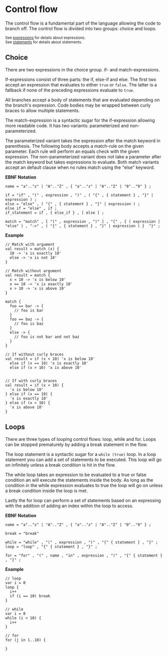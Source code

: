 # Control flow

The control flow is a fundamental part of the language allowing the code to branch off. The control flow is divided into two groups: choice and loops.

<sub>See [expressions](expressions.md) for details about expressions.</sub>  
<sub>See [statements](statements.md) for details about statements.</sub>  

## Choice

There are two expressions in the choice group. if- and match-expressions.

If-expressions consist of three parts: the if, else-if and else. The first two accept an expression that evaluates to either `true` or `false`. The latter is a fallback if none of the preceding expressions evaluate to `true`.

All branches accept a body of statements that are evaluated depending on the branch's expression. Code bodies may be wrapped between curly braces to allow multiple statements.

The match-expression is a syntactic sugar for the if-expression allowing more readable code. It has two variants: parameterized and non-parameterized. 

The parameterized variant takes the expression after the match keyword in parenthesis. The following body accepts a match-rule on the given parameter. Each rule will perform an equals check with the given expression. The non-parameterized variant does not take a parameter after the match keyword but takes expressions to evaluate. Both match variants accept an default clause when no rules match using the "else" keyword.

__EBNF Notation__
```ebnf
name = "a".."z" | "A".."Z" , { "a".."z" | "A".."Z" | "0".."9" } ;

if = "if" , "(" , expression , ")" , ( "{" , { statement } , "}" | expression ) ;
else = "else" , ( "{" , { statement } , "}" | expression ) ;
else_if = "else" , if ;
if_statement = if , { else_if } , [ else ] ;

match = "match" , [ "(" , expression , ")" ] , "{" , { ( expression | "else" ) , "->" , ( "{" , { statement } , "}" | expression ) }  "}" ;
```

__Example__
```ttr
// Match with argument
val result = match (x) {
  10 -> 'x is exactly 10'
  else -> 'x is not 10'
}

// Match without argument
val result = match {
  x < 10 -> 'x is below 10'
  x == 10 -> 'x is exactly 10'
  x > 10 -> 'x is above 10'
}

match {
  foo == bar -> {
    // foo is bar
  }
  foo == baz -> {
    // foo is baz
  }
  else -> {
    // foo is not bar and not baz
  }
}

// If without curly braces
val result = if (x < 10) 'x is below 10'
  else if (x == 10) 'x is exactly 10'
  else if (x > 10) 'x is above 10'


// If with curly braces
val result = if (x < 10) {
  'x is below 10'
} else if (x == 10) {
  'x is exactly 10'
} else if (x > 10) {
  'x is above 10'
}
```

## Loops

There are three types of looping control flows: loop, while and for. Loops can be stopped prematurely by adding a break statement in the flow. 

The loop statement is a syntactic sugar for a `while (true)` loop. In a loop statement you can add a set of statements to be executed. This loop will go on infinitely unless a break condition is hit in the flow.

The while loop takes an expression to be evaluated to a true or false condition an will execute the statements inside the body. As long as the condition in the while expression evaluates to true the loop will go on unless a break condition inside the loop is met.

Lastly the for loop can perform a set of statements based on an expressing with the addition of adding an index within the loop to access.

__EBNF Notation__
```ebnf
name = "a".."z" | "A".."Z" , { "a".."z" | "A".."Z" | "0".."9" } ;

break = "break"

while = "while" , "(" , expression , ")" , "{" { statement } , "}" ;
loop = "loop" , "{" { statement } , "}" ;

for = "for" , "(" , name , "in" , expression , ")" , "{" { statement } , "}" ;
```

__Example__
```ttr
// loop
var i = 0
loop {
  i++
  if (i == 10) break
}

// while
var i = 0
while (i < 10) {
  i++
}

// for
for (j in 1..10) {

}
```
